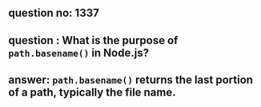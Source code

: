 
      
## question no: 1337

## question : What is the purpose of `path.basename()` in Node.js?

## answer: `path.basename()` returns the last portion of a path, typically the file name.
      